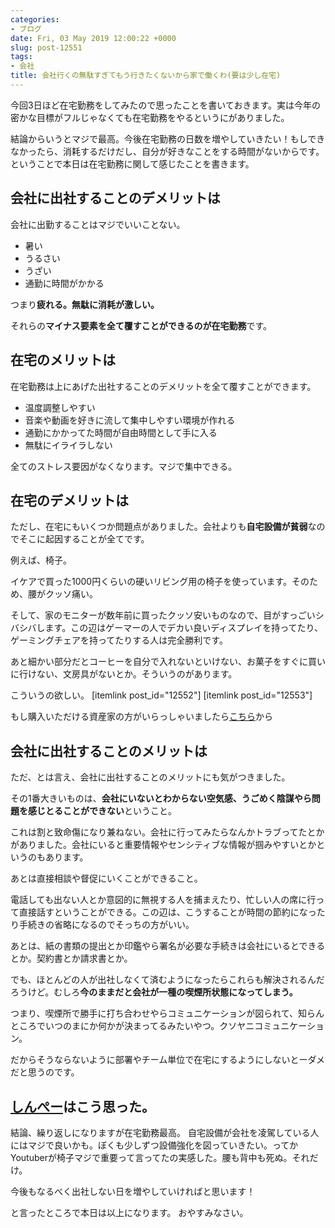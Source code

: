 ```yaml
---
categories:
- ブログ
date: Fri, 03 May 2019 12:00:22 +0000
slug: post-12551
tags:
- 会社
title: 会社行くの無駄すぎてもう行きたくないから家で働くわ(要は少し在宅)
---
```


今回3日ほど在宅勤務をしてみたので思ったことを書いておきます。実は今年の密かな目標がフルじゃなくても在宅勤務をやるというにがありました。

結論からいうとマジで最高。今後在宅勤務の日数を増やしていきたい！もしできなかったら、消耗するだけだし、自分が好きなことをする時間がないからです。ということで本日は在宅勤務に関して感じたことを書きます。

<!--more--> 

<h2>会社に出社することのデメリットは</h2>
会社に出勤することはマジでいいことない。

<ul>
<li>暑い</li>
<li>うるさい</li>
<li>うざい</li>
<li>通勤に時間がかかる</li>
</ul>

つまり<strong>疲れる。無駄に消耗が激しい。</strong>

それらの<strong>マイナス要素を全て覆すことができるのが在宅勤務</strong>です。

<h2>在宅のメリットは</h2>
在宅勤務は上にあげた出社することのデメリットを全て覆すことができます。
<ul>
<li>温度調整しやすい</li>
<li>音楽や動画を好きに流して集中しやすい環境が作れる</li>
<li>通勤にかかってた時間が自由時間として手に入る</li>
<li>無駄にイライラしない</li>
</ul>
全てのストレス要因がなくなります。マジで集中できる。

<h2>在宅のデメリットは</h2>
ただし、在宅にもいくつか問題点がありました。会社よりも<strong>自宅設備が貧弱</strong>なのでそこに起因することが全てです。

例えば、椅子。

イケアで買った1000円くらいの硬いリビング用の椅子を使っています。そのため、腰がクッソ痛い。

そして、家のモニターが数年前に買ったクッソ安いものなので、目がすっごいシバシバします。この辺はゲーマーの人でデカい良いディスプレイを持ってたり、ゲーミングチェアを持ってたりする人は完全勝利です。

あと細かい部分だとコーヒーを自分で入れないといけない、お菓子をすぐに買いに行けない、文房具がないとか。そういうのがあります。

こういうの欲しい。
[itemlink post_id="12552"]
[itemlink post_id="12553"]

もし購入いただける資産家の方がいらっしゃいましたら<a href="https://www.amazon.jp/hz/wishlist/ls/2AKWR8LFEVC74?ref_=wl_share">こちら</a>から

<h2>会社に出社することのメリットは</h2>
ただ、とは言え、会社に出社することのメリットにも気がつきました。

その1番大きいものは、<strong>会社にいないとわからない空気感、うごめく陰謀やら問題を感じとることができない</strong>ということ。

これは割と致命傷になり兼ねない。会社に行ってみたらなんかトラブってたとかがありました。会社にいると重要情報やセンシティブな情報が掴みやすいとかというのもあります。

あとは直接相談や督促にいくことができること。

電話しても出ない人とか意図的に無視する人を捕まえたり、忙しい人の席に行って直接話すということができる。この辺は、こうすることが時間の節約になったり手続きの省略になるのでそっちの方がいい。

あとは、紙の書類の提出とか印鑑やら署名が必要な手続きは会社にいるとできるとか。契約書とか請求書とか。

でも、ほとんどの人が出社しなくて済むようになったらこれらも解決されるんだろうけど。むしろ<strong>今のままだと会社が一種の喫煙所状態になってしまう。</strong>

つまり、喫煙所で勝手に打ち合わせやらコミュニケーションが図られて、知らんところでいつのまにか何かが決まってるみたいやつ。クソヤニコミュニケーション。

だからそうならないように部署やチーム単位で在宅にするようにしないとーダメだと思うのです。

<h2><a href="https://twitter.com/s_s_p_y">しんぺー</a>はこう思った。</h2>

結論、繰り返しになりますが在宅勤務最高。
自宅設備が会社を凌駕している人にはマジで良いかも。ぼくも少しずつ設備強化を図っていきたい。ってかYoutuberが椅子マジで重要って言ってたの実感した。腰も背中も死ぬ。それだけ。

今後もなるべく出社しない日を増やしていければと思います！

と言ったところで本日は以上になります。
おやすみなさい。